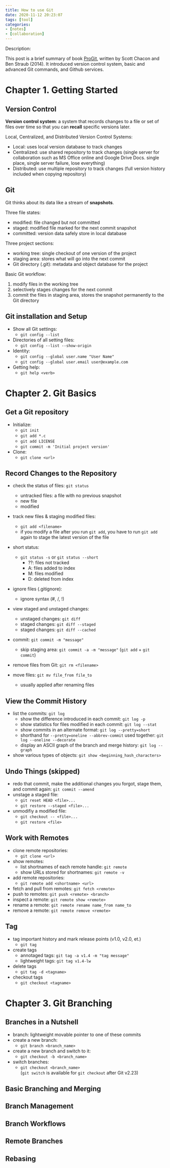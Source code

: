 ```yaml
---
title: How to use Git
date: 2020-11-12 20:23:07
tags: [tool]
categories: 
- [notes]
- [collaboration]
---
```


Description: 

This post is a brief summary of book [ProGit](https://www.git-scm.com/book/en/v2), written by Scott Chacon and Ben Straub (2014). It introduced version control system, basic and advanced Git commands, and Github services.


# Chapter 1. Getting Started

## Version Control

**Version control system**: a system that records changes to a file or set of files over time so that you can **recall** specific versions later.

Local, Centralized, and Distributed Version Control Systems:
- Local: uses local version database to track changes
- Centralized: use shared repository to track changes (single server for collaboration such as MS Office online and Google Drive Docs. single place, single server failure, lose everything)
- Distributed: use multiple repository to track changes (full version history included when copying repository)



## Git

Git thinks about its data like a stream of **snapshots**.

Three file states:
- modified: file changed but not committed
- staged: modified file marked for the next commit snapshot
- committed: version data safely store in local database

Three project sections:
- working tree: single checkout of one version of the project
- staging area: stores what will go into the next commit
- Git directory (.git): metadata and object database for the project

Basic Git workflow:
1. modify files in the working tree
2. selectively stages changes for the next commit
3. commit the files in staging area, stores the snapshot permanently to the Git directory


## Git installation and Setup

- Show all Git settings: 
	- `git config --list` 
- Directories of all setting files: 
	- `git config --list --show-origin`
- Identity: 
	- `git config --global user.name "User Name"` 
	- `git config --global user.email user@example.com`
- Getting help: 
	- `git help <verb>`


# Chapter 2. Git Basics

## Get a Git repository

- Initialize: 
	- `git init` 
	- `git add *.c` 
	- `git add LICENSE` 
	- `git commit -m 'Initial project version'`
- Clone:
	- `git clone <url>`


## Record Changes to the Repository

- check the status of files: `git status`
	- untracked files: a file with no previous snapshot
	- new file
	- modified


- track new files & staging modified files: 
	- `git add <filename>`
	- if you modify a file after you run `git add`, you have to run `git add` again to stage the latest version of the file


- short status: 
	- `git status -s` or `git status --short`
		- ??: files not tracked
		- A: files added to index
		- M: files modified
		- D: deleted from index


- ignore files (.gitignore): 
	- ignore syntax (#, /, !)


- view staged and unstaged changes: 
	- unstaged changes: `git diff` 
	- staged changes: `git diff --staged` 
	- staged changes: `git diff --cached`


- commit: `git commit -m "message"`
	- skip staging area: `git commit -a -m "message"` (`git add` + `git commit`)

- remove files from Git: `git rm <filename>`

- move files: `git mv file_from file_to`
	- usually applied after renaming files


## View the Commit History

- list the commits: `git log`
	- show the difference introduced in each commit: `git log -p`
	- show statistics for files modified in each commit: `git log --stat`
	- show commits in an alternate format: `git log --pretty=short`
	- shorthand for `--pretty=oneline --abbrev-commit` used together: `git log --oneline --decorate`
	- display an ASCII graph of the branch and merge history: `git log --graph`
- show various types of objects: `git show <beginning_hash_characters>`

## Undo Things (skipped)

- redo that commit, make the additional changes you forgot, stage them, and commit again: `git commit --amend`
- unstage a staged file: 
	- `git reset HEAD <file>...`
	- `git restore --staged <file>...`
- unmodifiy a modified file: 
	- `git checkout -- <file>...`
	- `git restore <file>`

## Work with Remotes

- clone remote repositories:
	- `git clone <url>`
- show remotes: 
	- list shortnames of each remote handle: `git remote`
	- show URLs stored for shortnames: `git remote -v`
- add remote repositories:
	- `git remote add <shortname> <url>`
- fetch and pull from remotes: `git fetch <remote>`
- push to remotes: `git push <remote> <branch>`
- inspect a remote: `git remote show <remote>`
- rename a remote: `git remote rename name_from name_to`
- remove a remote: `git remote remove <remote>`

## Tag

- tag important history and mark release points (v1.0, v2.0, et.)
	- `git tag`
- create tags
	- annotaged tags: `git tag -a v1.4 -m "tag message"`
	- lightweight tags: `git tag v1.4-lw`
- delete tags
	- `git tag -d <tagname>`
- checkout tags
	- `git checkout <tagname>`


# Chapter 3. Git Branching

## Branches in a Nutshell
- branch: lightweight movable pointer to one of these commits
- create a new branch: 
	- `git branch <branch_name>`
- create a new branch and switch to it: 
	- `git checkout -b <branch_name>`
- switch branches: 
	- `git checkout <branch_name>`  
	(`git switch` is available for `git checkout` after Git v2.23)

## Basic Branching and Merging

## Branch Management

## Branch Workflows

## Remote Branches

## Rebasing